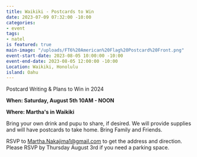 ```yaml
---
title: Waikiki - Postcards to Win
date: 2023-07-09 07:32:00 -10:00
categories:
- event
tags:
- natel
is featured: true
main-image: "/uploads/FT6%20American%20Flag%20Postcard%20Front.png"
event-start-date: 2023-08-05 10:00:00 -10:00
event-end-date: 2023-08-05 12:00:00 -10:00
Location: Waikiki, Honolulu
island: Oahu
---
```


Postcard Writing & Plans to Win in 2024

**When: Saturday, August 5th 10AM - NOON**

**Where: Martha's in Waikiki**

Bring your own drink and pupu to share, if desired. We will provide supplies and will have postcards to take home.  Bring Family and Friends.

RSVP to Martha.Nakajima1@gmail.com to get the address and direction.  Please RSVP by Thursday August 3rd if you need a parking space. 